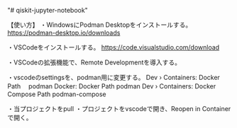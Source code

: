 "# qiskit-jupyter-notebook" 

【使い方】
・WindowsにPodman Desktopをインストールする。
https://podman-desktop.io/downloads

・VSCodeをインストールする。
https://code.visualstudio.com/download

・VSCodeの拡張機能で、Remote Developmentを導入する。

・vscodeのsettingsを、podman用に変更する。
  Dev › Containers: Docker Path
　podman
  Docker: Docker Path
  podman
  Dev › Containers: Docker Compose Path
  podman-compose

・当プロジェクトをpull
・プロジェクトをvscodeで開き、Reopen in Containerで開く。
